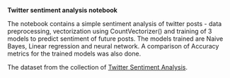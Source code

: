 **Twitter sentiment analysis notebook**

The notebook contains a simple sentiment analysis of twitter posts - data preprocessing, vectorization using CountVectorizer() and training of 3 models to predict sentiment of future posts. The models trained are Naive Bayes, Linear regression and neural network. A comparison of Accuracy metrics for the trained models was also done. 

The dataset from the collection of [Twitter Sentiment Analysis](https://www.kaggle.com/datasets/jp797498e/twitter-entity-sentiment-analysis). 
